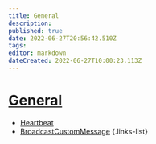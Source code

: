 ```yaml
---
title: General
description: 
published: true
date: 2022-06-27T20:56:42.510Z
tags: 
editor: markdown
dateCreated: 2022-06-27T10:00:23.113Z
---
```


# [General](/en/Integrations/OBS/OBS-Events)
* [Heartbeat](/en/Integrations/OBS/OBS-Events/General/Heartbeat)
* [BroadcastCustomMessage](/en/Integrations/OBS/OBS-Events/General/BroadcastCustomMessage)
{.links-list}